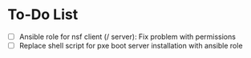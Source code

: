 # To-Do List

- [ ] Ansible role for nsf client (/ server): Fix problem with permissions
- [ ] Replace shell script for pxe boot server installation with ansible role
